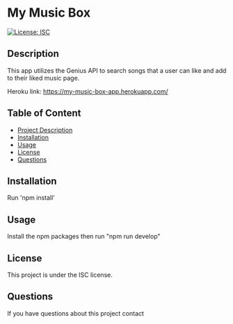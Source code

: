 # My Music Box

  [![License: ISC](https://img.shields.io/badge/License-ISC-blue.svg)](https://opensource.org/licenses/ISC)

  ## Description
  This app utilizes the Genius API to search songs that a user can like and add to their liked music page.

  Heroku link: https://my-music-box-app.herokuapp.com/

  ## Table of Content
   - [Project Description](#description)
   - [Installation](#installation)
   - [Usage](#usage)
   - [License](#license)
   - [Questions](#questions)
  
  
  ## Installation
  Run 'npm install'

  ## Usage
  Install the npm packages then run "npm run develop"

  ## License
  This project is under the ISC license.

  ## Questions

  If you have questions about this project contact 
